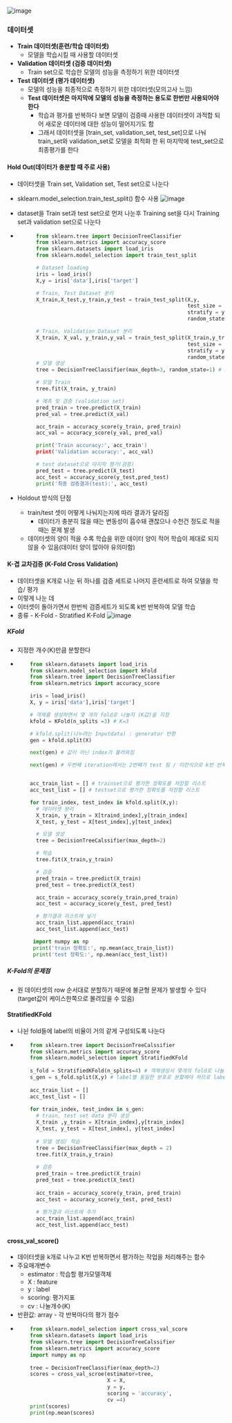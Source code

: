 ![image](https://user-images.githubusercontent.com/76146752/111751820-46f97880-88d8-11eb-95bb-72b37333daf0.png)

### 데이터셋
  - **Train 데이터셋(훈련/학습 데이터셋)**
    - 모델을 학습시킬 때 사용할 데이터셋
  - **Validation 데이터셋 (검증 데이터셋)**
    - Train set으로 학습한 모델의 성능을 측정하기 위한 데이터셋
  - **Test 데이터셋 (평가 데이터셋)**
    - 모델의 성능을 최종적으로 측정하기 위한 데이터셋(모의고사 느낌)
    - **Test 데이터셋은 마지막에 모델의 성능을 측정하는 용도로 한번만 사용되어야 한다**
        - 학습과 평가를 반복하다 보면 모델이 검증때 사용한 데이터셋이 과적합 되어 새로운 데이터에 대한 성능이 떨어지기도 함
        - 그래서 데이터셋을 [train_set, validation_set, test_set]으로 나눠 train_set와 validation_set로 모델을 최적화 한 뒤 마지막에 test_set으로 최종평가를 한다

#### Hold Out(데이터가 충분할 때 주로 사용)
  - 데이터셋을 Train set, Validation set, Test set으로 나눈다
  - sklearn.model_selection.train_test_split() 함수 사용
![image](https://user-images.githubusercontent.com/76146752/111754019-db64da80-88da-11eb-86df-d751efe08482.png)
  - dataset을 Train set과 test set으로 먼저 나눈후 Training set을 다시 Training set과 validation set으로 나눈다
  - 
      ``` python
            from sklearn.tree import DecisionTreeClassifier
            from sklearn.metrics import accuracy_score
            from sklearn.datasets import load_iris
            from sklearn.model_selection import train_test_split

            # Dataset loading
            iris = load_iris()
            X,y = iris['data'],iris['target']

            # Train, Test Dataset 분리
            X_train,X_test,y_train,y_test = train_test_split(X,y,
                                                             test_size = 0.2,
                                                             stratify = y,
                                                             random_state = 1)

            # Train, Validation Dataset 분리
            X_train, X_val, y_train,y_val = train_test_split(X_train,y_train,
                                                             test_size = 0.2,
                                                             stratify = y,
                                                             random_state=1)
            # 모델 생성
            tree = DecisionTreeClassifier(max_depth=3, random_state=1) # max_dept: 질문개수(하이퍼 파라미터(hyper parameter))

            # 모델 Train
            tree.fit(X_train, y_train)

            # 예측 및 검증 (validation set)
            pred_train = tree.predict(X_train)
            pred_val = tree.predict(X_val)

            acc_train = accuracy_score(y_train, pred_train)
            acc_val = accuracy_score(y_val, pred_val)

            print('Train accuracy:', acc_train')
            print('Validation accuracy:', acc_val)

            # test dataset으로 마지막 평가(검증)
            pred_test = tree.predict(X_test)
            acc_test = accuracy_score(y_test,pred_test)
            print('최종 검증결과(test):', acc_test)
       ```
       
   - Holdout 방식의 단점
      - train/test 셋이 어떻게 나눠지는지에 따라 결과가 달라짐
        - 데이터가 충분히 많을 때는 변동성이 흡수돼 괜찮으나 수천건 정도로 적을 때는 문제 발생
      - 데이터셋의 양이 적을 수록 학습을 위한 데이터 양이 적어 학습이 제대로 되지 않을 수 있음(데이터 양이 많아야 유의미함)

  #### K-겹 교차검증 (K-Fold Cross Validation)
    
   - 데이터셋을 K개로 나눈 뒤 하나를 검증 세트로 나머지 훈련세트로 하여 모델을 학습/ 평가
   - 이렇게 나눈 데
   - 이터셋이 돌아가면서 한번씩 검증세트가 되도록 k번 반복하여 모델 학습
   - 종류
    - K-Fold
    - Stratified K-Fold
   ![image](https://user-images.githubusercontent.com/76146752/111943422-beb5e600-8b18-11eb-8705-d3c6b5d80ea1.png)

  ##### KFold
   - 지정한 개수(K)만큼 분할한다
   -   
       ``` python
           from sklearn.datasets import load_iris
           from sklearn.model_selection import kFold
           from sklearn.tree import DecisionTreeClassifier
           from sklearn.metrics import accuracy_score

           iris = load_iris()
           X, y = iris['data'],iris['target']

           # 객체를 생성하면서 몇 개의 fold로 나눌지 (K값)을 지정
           kfold = KFold(n_splits =3) # K=3

           # kfold.split(나누려는 Inputdata) : generator 반환
           gen = kfold.split(X)

           next(gen) # 값이 아닌 index가 불러와짐

           next(gen) # 두번째 iteration에서는 2번째가 test 됨 / 이런식으로 k번 반복


           acc_train_list = [] # trainset으로 평가한 정확도를 저장할 리스트
           acc_test_list = [] # testset으로 평가한 정확도를 저장할 리스트

           for train_index, test_index in kfold.split(X,y):
             # 데이터셋 분리
             X_train, y_train = X[traind_index],y[train_index]
             X_test, y_test = X[test_index],y[test_index]

             # 모델 생성
             tree = DecisionTreeCalssifier(max_depth=2)

             # 학습
             tree.fit(X_train,y_train)

             # 검증
             pred_train = tree.predict(X_train)
             pred_test = tree.predict(X_test)

             acc_train = accuracy_score(y_train,pred_train)
             acc_test = accuracy_score(y_test, pred_test)

             # 평가결과 리스트에 넣기
             acc_train_list.append(acc_train)
             acc_test_list.append(acc_test)

            import numpy as np
            print('train 정확도:', np.mean(acc_train_list))
            print('test 정확도:', np.mean(acc_test_list))
        ```

 ##### K-Fold의 문제점
  - 원 데이터셋의 row 순서대로 분할하기 때문에 불균형 문제가 발생할 수 있다(target값이 케이스한쪽으로 몰려있을 수 있음)

#### StratifiedKFold
  - 나뉜 fold들에 label의 비율이 거의 같게 구성되도록 나눈다
  - 
    ``` python
        from sklearn.tree import DecisionTreeCalssifier
        from sklearn.metrics import accuracy_score
        from sklearn.model_selection import StratifiedKFold
        
        s_fold = StratifiedKFold(n_splits=4) # 객체생성시 몇개의 fold로 나눌지 지정(k값)
        s_gen = s_fold.split(X,y) # label별 동일한 분포로 분할해야 하므로 label데이터셋(y)도 같이 준다
        
        acc_train_list = []
        acc_test_list = []
        
        for train_index, test_index in s_gen:
          # train, test set data 분리 생성
          X_train ,y_train = X[train_index],y[train_index]
          X_test, y_test = X[test_index], y[test_index]
          
          # 모델 생성/ 학습
          tree = DecisionTreeClassifier(max_depth = 2)
          tree.fit(X_train,y_train)
          
          # 검증
          pred_train = tree.predict(X_train)
          pred_test = tree.predict(X_test)
          
          acc_train = accuracy_score(y_train, pred_train)
          acc_test = accuracy_score(y_test, pred_test)
          
          # 평가결과 리스트에 추가
          acc_train_list.append(acc_train)
          acc_test_list.append(acc_test)
      ```
 #### cross_val_score()
  - 데이터셋을 k개로 나누고 K번 반복하면서 평가하는 작업을 처리해주는 함수
  - 주요매개변수
    - estimator : 학습할 평가모델객체
    - X : feature
    - y : label
    - scoring: 평가지표
    - cv : 나눌개수(K)
  - 반환값: array - 각 반복마다의 평가 점수
  - 
    ``` python
        from sklearn.model_selection import cross_val_score
        from sklearn.datasets import load_iris
        from sklearn.tree import DecisionTreeCalssifier
        from sklearn.metrics import accuracy_score
        import numpy as np
        
        tree = DecisionTreeClassifier(max_depth=2)
        scores = cross_val_scroe(estimator=tree,
                                 X = X,
                                 y = y,
                                 scoring = 'accuracy',
                                 cv =4)
        print(scores)
        print(np.mean(scores)
    ```


